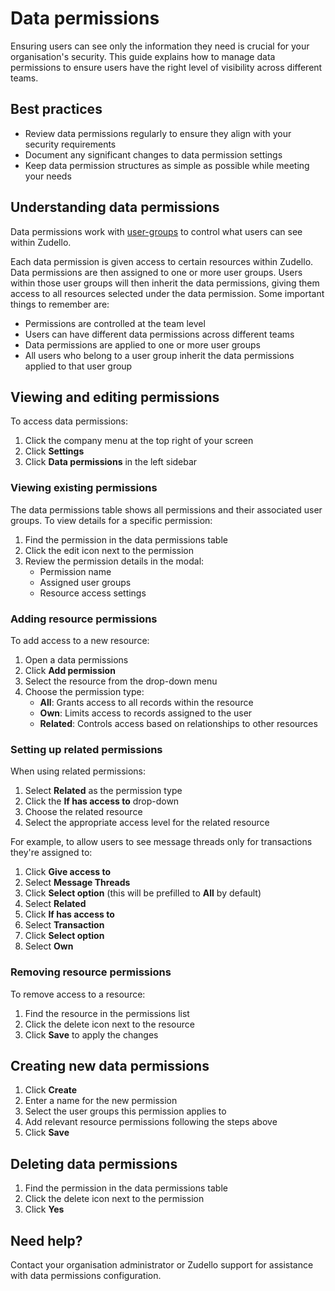 # Data permissions

Ensuring users can see only the information they need is crucial for your organisation's security. This guide explains how to manage data permissions to ensure users have the right level of visibility across different teams.

## Best practices

- Review data permissions regularly to ensure they align with your security requirements
- Document any significant changes to data permission settings
- Keep data permission structures as simple as possible while meeting your needs

## Understanding data permissions

Data permissions work with [user-groups](user-groups.md) to control what users can see within Zudello. 

Each data permission is given access to certain resources within Zudello. Data permissions are then assigned to one or more user groups. Users within those user groups will then inherit the data permissions, giving them access to all resources selected under the data permission.
Some important things to remember are:

- Permissions are controlled at the team level
- Users can have different data permissions across different teams
- Data permissions are applied to one or more user groups
- All users who belong to a user group inherit the data permissions applied to that user group

## Viewing and editing permissions

To access data permissions:

1. Click the company menu at the top right of your screen
2. Click **Settings**
3. Click **Data permissions** in the left sidebar

### Viewing existing permissions

The data permissions table shows all permissions and their associated user groups. To view details for a specific permission:

1. Find the permission in the data permissions table
2. Click the edit icon next to the permission
3. Review the permission details in the modal:
    - Permission name
    - Assigned user groups
    - Resource access settings

### Adding resource permissions

To add access to a new resource:

1. Open a data permissions
2. Click **Add permission**
3. Select the resource from the drop-down menu
4. Choose the permission type:
    - **All**: Grants access to all records within the resource
    - **Own**: Limits access to records assigned to the user
    - **Related**: Controls access based on relationships to other resources

### Setting up related permissions

When using related permissions:

1. Select **Related** as the permission type
2. Click the **If has access to** drop-down
3. Choose the related resource
4. Select the appropriate access level for the related resource

For example, to allow users to see message threads only for transactions they're assigned to:

1. Click **Give access to** 
2. Select **Message Threads** 
3. Click **Select option** (this will be prefilled to **All** by default)
4. Select **Related**
5. Click **If has access to**
6. Select **Transaction** 
7. Click **Select option**
8. Select **Own**

### Removing resource permissions

To remove access to a resource:

1. Find the resource in the permissions list
2. Click the delete icon next to the resource
3. Click **Save** to apply the changes

## Creating new data permissions

1. Click **Create**
2. Enter a name for the new permission
3. Select the user groups this permission applies to
4. Add relevant resource permissions following the steps above
5. Click **Save**

## Deleting data permissions

1. Find the permission in the data permissions table
2. Click the delete icon next to the permission
3. Click **Yes**

## Need help?

Contact your organisation administrator or Zudello support for assistance with data permissions configuration.